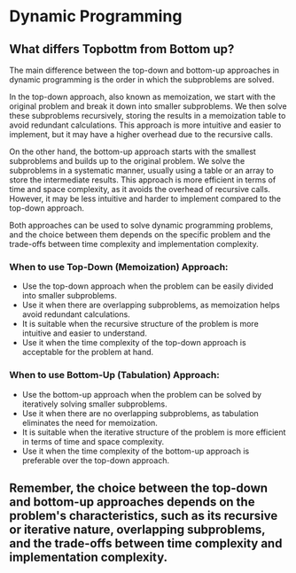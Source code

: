 # Dynamic Programming

## What differs Topbottm from Bottom up?

The main difference between the top-down and bottom-up approaches in dynamic programming is the order in which the subproblems are solved.

In the top-down approach, also known as memoization, we start with the original problem and break it down into smaller subproblems. We then solve these subproblems recursively, storing the results in a memoization table to avoid redundant calculations. This approach is more intuitive and easier to implement, but it may have a higher overhead due to the recursive calls.

On the other hand, the bottom-up approach starts with the smallest subproblems and builds up to the original problem. We solve the subproblems in a systematic manner, usually using a table or an array to store the intermediate results. This approach is more efficient in terms of time and space complexity, as it avoids the overhead of recursive calls. However, it may be less intuitive and harder to implement compared to the top-down approach.

Both approaches can be used to solve dynamic programming problems, and the choice between them depends on the specific problem and the trade-offs between time complexity and implementation complexity.

### When to use Top-Down (Memoization) Approach:

- Use the top-down approach when the problem can be easily divided into smaller subproblems.
- Use it when there are overlapping subproblems, as memoization helps avoid redundant calculations.
- It is suitable when the recursive structure of the problem is more intuitive and easier to understand.
- Use it when the time complexity of the top-down approach is acceptable for the problem at hand.

### When to use Bottom-Up (Tabulation) Approach:

- Use the bottom-up approach when the problem can be solved by iteratively solving smaller subproblems.
- Use it when there are no overlapping subproblems, as tabulation eliminates the need for memoization.
- It is suitable when the iterative structure of the problem is more efficient in terms of time and space complexity.
- Use it when the time complexity of the bottom-up approach is preferable over the top-down approach.

## Remember, the choice between the top-down and bottom-up approaches depends on the problem's characteristics, such as its recursive or iterative nature, overlapping subproblems, and the trade-offs between time complexity and implementation complexity.
